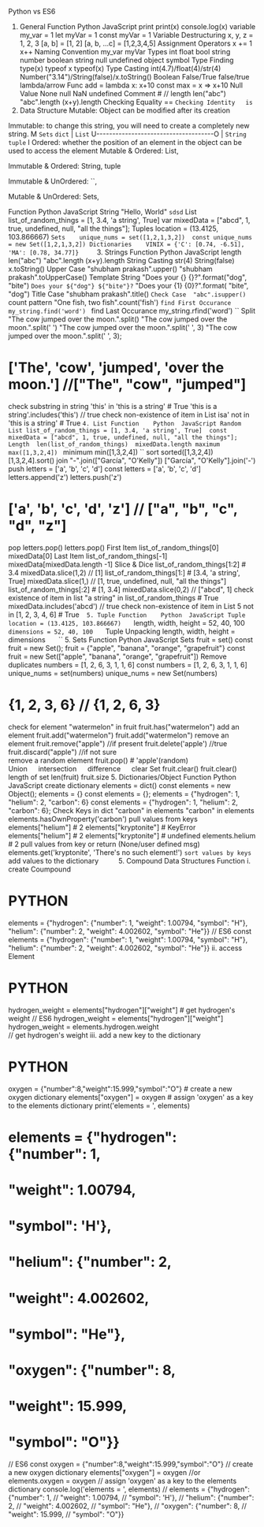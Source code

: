 Python vs ES6
1. General
Function	Python	JavaScript
print	print(x)	console.log(x)
variable	my_var = 1	let myVar = 1
const myVar = 1
Variable Destructuring	x, y, z = 1, 2, 3	[a, b] = [1, 2]
[a, b, ...c] = [1,2,3,4,5]
Assignment Operators	x += 1	x++
Naming Convention	my_var	myVar
Types	int float bool string	number boolean string null undefined object symbol
Type Finding	type(x)	typeof x
typeof(x)
Type Casting	int(4.7)/float(4)/str(4)	Number("3.14")/String(false)/x.toString()
Boolean	False/True	false/true
lambda/arrow Func	add = lambda x: x+10	const max = x => x+10
Null Value	None	null NaN undefined
Comment	#	//
length	len("abc")	"abc".length
(x+y).length
Checking Equality	==	``
Checking Identity	is	``
3. Data Structure
Mutable: Object can be modified after its creation

Immutable: to change this string, you will need to create a completely new string.
                M
  `Sets` `dict` | `List`
U-------------------------------------O
                | `String` `tuple`
                I
Ordered: whether the position of an element in the object can be used to access the element
Mutable & Ordered: List,

Immutable & Ordered: String, tuple

Immutable & UnOrdered: ``,

Mutable & UnOrdered: Sets,

Function	Python	JavaScript
String	"Hello, World"	`sdsd`
List	list_of_random_things = [1, 3.4, 'a string', True]	var mixedData = ["abcd", 1, true, undefined, null, "all the things"];
Tuples	location = (13.4125, 103.866667)	``
Sets	unique_nums = set([1,2,1,3,2])	const unique_nums = new Set([1,2,1,3,2])
Dictionaries	VINIX = {'C': [0.74, -6.51], 'MA': [0.78, 34.77]}	``
``	``
3. Strings
Function	Python	JavaScript
length	len("abc")	"abc".length
(x+y).length
String Casting	str(4)	String(false) x.toString()
Upper Case	"shubham prakash".upper()	"shubham prakash".toUpperCase()
Template String	"Does your {} {}?".format("dog", "bite")	`Does your ${"dog"} ${"bite"}?`
"Does your {1} {0}?".format( "bite", "dog")	
Title Case	"shubham prakash".title()	``
Check Case	"abc".isupper()	``
count pattern	"One fish, two fish".count('fish')	``
find First Occurance	my_string.find('word')	``
find Last Occurance	my_string.rfind('word')	``
Split	"The cow jumped over the moon.".split()	"The cow jumped over the moon.".split(' ')
"The cow jumped over the moon.".split(' ', 3)	"The cow jumped over the moon.".split(' ', 3);
# ['The', 'cow', 'jumped', 'over the moon.']	//["The", "cow", "jumped"]
check substring in string	'this' in 'this is a string' # True	'this is a string'.includes('this') // true
check non-existence of item in List	isa' not in 'this is a string' # True	``
4. List
Function	Python	JavaScript
Random List	list_of_random_things = [1, 3.4, 'a string', True]	const mixedData = ["abcd", 1, true, undefined, null, "all the things"];
Length	len(list_of_random_things)	mixedData.length
maximum	max([1,3,2,4])	``
minimum	min([1,3,2,4])	``
sort	sorted([1,3,2,4])	[1,3,2,4].sort()
join	"-".join(["García", "O'Kelly"])	["García", "O'Kelly"].join('-')
push	letters = ['a', 'b', 'c', 'd']	const letters = ['a', 'b', 'c', 'd']
letters.append('z')	letters.push('z')
# ['a', 'b', 'c', 'd', 'z']	// ["a", "b", "c", "d", "z"]
pop	letters.pop()	letters.pop()
First Item	list_of_random_things[0]	mixedData[0]
Last Item	list_of_random_things[-1]	mixedData[mixedData.length -1]
Slice & Dice	list_of_random_things[1:2] # 3.4	mixedData.slice(1,2) // [1]
list_of_random_things[1:] # [3.4, 'a string', True]	mixedData.slice(1,) // [1, true, undefined, null, "all the things"]
list_of_random_things[:2] # [1, 3.4]	mixedData.slice(0,2) //  ["abcd", 1]
check existence of item in list	"a string" in list_of_random_things # True	mixedData.includes('abcd') // true
check non-existence of item in List	5 not in [1, 2, 3, 4, 6] # True	``
``	``
5. Tuple
Function	Python	JavaScript
Tuple	location = (13.4125, 103.866667)	``
length, width, height = 52, 40, 100	``
dimensions = 52, 40, 100	``
Tuple Unpacking	length, width, height = dimensions	``
``	``
``	``
5. Sets
Function	Python	JavaScript
Sets	fruit = set()	const fruit = new Set();
fruit = {"apple", "banana", "orange", "grapefruit"}	const fruit = new Set(["apple", "banana", "orange", "grapefruit"])
Remove duplicates	numbers = [1, 2, 6, 3, 1, 1, 6]	const numbers = [1, 2, 6, 3, 1, 1, 6]
unique_nums = set(numbers)	unique_nums = new Set(numbers)
# {1, 2, 3, 6}	// {1, 2, 6, 3}
check for element	"watermelon" in fruit	fruit.has("watermelon")
add an element	fruit.add("watermelon")	fruit.add("watermelon")
remove an element	fruit.remove("apple") //if present	fruit.delete('apple') //true
fruit.discard("apple") //if not sure	
remove a random element	fruit.pop() # 'apple'(random)	
Union	``	``
intersection	``	``
difference	``	``
clear Set	fruit.clear()	fruit.clear()
length of set	len(fruit)	fruit.size
5. Dictionaries/Object
Function	Python	JavaScript
create dictionary	elements = dict()	const elements = new Object();
elements = {}	const elements = {};
elements = {"hydrogen": 1, "helium": 2, "carbon": 6}	const elements = {"hydrogen": 1, "helium": 2, "carbon": 6};
Check Keys in dict	"carbon" in elements	"carbon" in elements
elements.hasOwnProperty('carbon')
pull values from keys	elements["helium"] # 2 elements["kryptonite"] # KeyError	elements["helium"] # 2 elements["kryptonite"] # undefined
elements.helium # 2
pull values from key or return (None/user defined msg)	elements.get('kryptonite', 'There\'s no such element!')	``
sort values by keys		``
add values to the dictionary	``	``
``	``
5. Compound Data Structures
Function
i. create Coumpound

# PYTHON
elements = {"hydrogen": {"number": 1,
                         "weight": 1.00794,
                         "symbol": "H"},
              "helium": {"number": 2,
                         "weight": 4.002602,
                         "symbol": "He"}}
// ES6
const elements = {"hydrogen": {"number": 1,
                         "weight": 1.00794,
                         "symbol": "H"},
              "helium": {"number": 2,
                         "weight": 4.002602,
                         "symbol": "He"}}
ii. access Element

# PYTHON
hydrogen_weight = elements["hydrogen"]["weight"]  # get hydrogen's weight
// ES6
hydrogen_weight = elements["hydrogen"]["weight"]
hydrogen_weight = elements.hydrogen.weight  
// get hydrogen's weight
iii. add a new key to the dictionary

# PYTHON
oxygen = {"number":8,"weight":15.999,"symbol":"O"}  # create a new oxygen dictionary 
elements["oxygen"] = oxygen  # assign 'oxygen' as a key to the elements dictionary
print('elements = ', elements)
# elements =  {"hydrogen": {"number": 1,
#                           "weight": 1.00794,
#                           "symbol": 'H'},
#                "helium": {"number": 2,
#                           "weight": 4.002602,
#                           "symbol": "He"}, 
#                "oxygen": {"number": 8, 
#                           "weight": 15.999, 
#                           "symbol": "O"}}
 
// ES6
const oxygen = {"number":8,"weight":15.999,"symbol":"O"}  // create a new oxygen dictionary 
elements["oxygen"] = oxygen //or
elements.oxygen = oxygen  // assign 'oxygen' as a key to the elements dictionary
console.log('elements = ', elements)
// elements =  {"hydrogen": {"number": 1,
//                           "weight": 1.00794,
//                           "symbol": 'H'},
//                "helium": {"number": 2,
//                           "weight": 4.002602,
//                           "symbol": "He"}, 
//                "oxygen": {"number": 8, 
//                           "weight": 15.999, 
//                           "symbol": "O"}}
 
